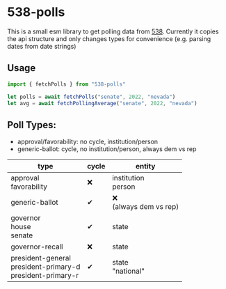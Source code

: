 # 538-polls
This is a small esm library to get polling data from [538](https://projects.fivethirtyeight.com/polls/).
Currently it copies the api structure and only changes types for convenience (e.g. parsing dates from date strings)

## Usage

```js
import { fetchPolls } from "538-polls"

let polls = await fetchPolls("senate", 2022, "nevada")
let avg = await fetchPollingAverage("senate", 2022, "nevada")
```

## Poll Types:
- approval/favorability: no cycle, institution/person
- generic-ballot: cycle, no institution/person, always dem vs rep
  
| type                                                            | cycle | entity                   |
| --------------------------------------------------------------- | ----- | ------------------------ |
| approval<br>favorability                                        | ❌     | institution<br>person    |
| generic-ballot                                                  | ✔     | ❌<br>(always dem vs rep) |
| governor<br>house<br>senate                                     | ✔     | state                    |
| governor-recall                                                 | ❌     | state                    |
| president-general<br>president-primary-d<br>president-primary-r | ✔     | state<br>"national"      |
